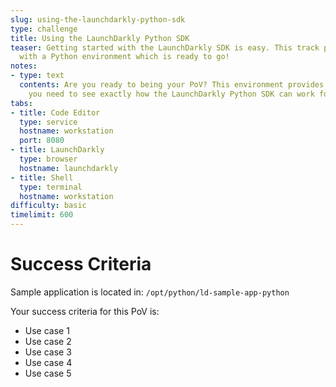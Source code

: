```yaml
---
slug: using-the-launchdarkly-python-sdk
type: challenge
title: Using the LaunchDarkly Python SDK
teaser: Getting started with the LaunchDarkly SDK is easy. This track provides you
  with a Python environment which is ready to go!
notes:
- type: text
  contents: Are you ready to being your PoV? This environment provides you with everything
    you need to see exactly how the LaunchDarkly Python SDK can work for you.
tabs:
- title: Code Editor
  type: service
  hostname: workstation
  port: 8080
- title: LaunchDarkly
  type: browser
  hostname: launchdarkly
- title: Shell
  type: terminal
  hostname: workstation
difficulty: basic
timelimit: 600
---
```

# Success Criteria

Sample application is located in:
`/opt/python/ld-sample-app-python`

Your success criteria for this PoV is:
* Use case 1
* Use case 2
* Use case 3
* Use case 4
* Use case 5
